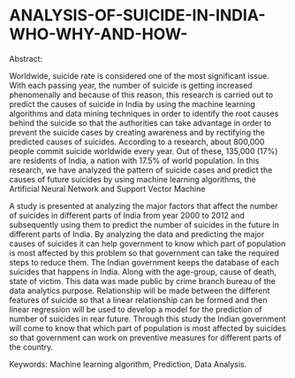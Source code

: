 # ANALYSIS-OF-SUICIDE-IN-INDIA-WHO-WHY-AND-HOW-
Abstract:

Worldwide, suicide rate is considered one of the most significant issue. With each passing year, the number of suicide is getting increased phenomenally and because of this reason, this research is carried out to predict the causes of suicide in India by using the machine learning algorithms and data mining techniques in order to identify the root causes behind the suicide so that the authorities can take advantage in order to prevent the suicide cases by creating awareness and by rectifying the predicted causes of suicides. According to a research, about 800,000 people commit suicide worldwide every year. Out of these, 135,000 (17%) are residents of India, a nation with 17.5% of world population. In this research, we have analyzed the pattern of suicide cases and predict the causes of future suicides by using machine learning algorithms, the Artificial Neural Network and Support Vector Machine

A study is presented at analyzing the major factors that affect the number of suicides in different parts of India from year 2000 to 2012 and subsequently using them to predict the number of suicides in the future in different parts of India. By analyzing the data and predicting the major causes of suicides it can help government to know which part of population is most affected by this problem so that government can take the required steps to reduce them. The Indian government keeps the database of each suicides that happens in India. Along with the age-group, cause of death, state of victim. This data was made public by crime branch bureau of the data analytics purpose. Relationship will be made between the different features of suicide so that a linear relationship can be formed and then linear regression will be used to develop a model for the prediction of number of suicides in rear future. Through this study the Indian government will come to know that which part of population is most affected by suicides so that government can work on preventive measures for different parts of the country.



Keywords:
Machine learning algorithm, Prediction, Data Analysis.

